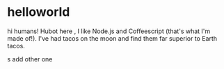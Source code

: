
# helloworld

hi humans!
Hubot here , I like Node.js and Coffeescript (that's what I'm made of!).
I've had tacos on the moon and find them far superior to Earth tacos.

s add
other one
